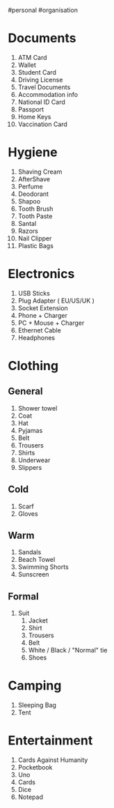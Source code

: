 #personal #organisation

# Documents

1. ATM Card
2. Wallet
3. Student Card
4. Driving License
5. Travel Documents
6. Accommodation info
7. National ID Card
8. Passport
9. Home Keys
10. Vaccination Card

# Hygiene

1. Shaving Cream
2. AfterShave
3. Perfume
4. Deodorant
5. Shapoo
6. Tooth Brush
7. Tooth Paste
8. Santal
9. Razors
10. Nail Clipper
11. Plastic Bags

# Electronics

1. USB Sticks
2. Plug Adapter ( EU/US/UK )
3. Socket Extension
4. Phone + Charger
5. PC + Mouse + Charger
6. Ethernet Cable
7. Headphones

# Clothing

## General
1. Shower towel
2. Coat
3. Hat
4. Pyjamas
5. Belt
6. Trousers
7. Shirts
8. Underwear
9. Slippers

## Cold
1. Scarf
2. Gloves

## Warm
1. Sandals
2. Beach Towel
3. Swimming Shorts
4. Sunscreen

## Formal
1. Suit
	1. Jacket
	2. Shirt
	3. Trousers
	4. Belt
	5. White / Black / "Normal" tie
	6. Shoes

# Camping
1. Sleeping Bag
2. Tent

# Entertainment
1. Cards Against Humanity
2. Pocketbook
3. Uno
4. Cards
5. Dice
6. Notepad




